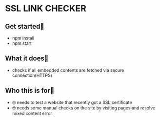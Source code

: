 # SSL LINK CHECKER
## Get started👋
- npm install
- npm start
## What it does🖖
- checks if all embedded contents are fetched via secure connection(HTTPS)
## Who this is for🤘
- 🤓 needs to test a website that recently got a SSL certificate
- 🤓 needs some manual checks on the site by visiting pages and resolve mixed content error
